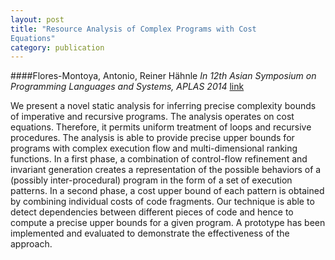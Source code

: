 ```yaml
---
layout: post
title: "Resource Analysis of Complex Programs with Cost
Equations"
category: publication
---
```

####Flores-Montoya, Antonio, Reiner Hähnle
*In 12th Asian Symposium on Programming Languages and
Systems, APLAS 2014*  [link](https://www.se.tu-darmstadt.de/fileadmin/user_upload/Group_SE/Page_Content/Group_Members/Antonio_Flores-Montoya/APLAS14techReport.pdf)

We present a novel static analysis for inferring precise complexity bounds of imperative and recursive programs. The analysis operates on cost equations. Therefore, it permits uniform treatment of loops and recursive procedures. The analysis is able to provide precise upper bounds for programs with complex execution flow and multi-dimensional ranking functions. In a first phase, a combination of control-flow refinement and invariant generation creates a representation of the possible behaviors of a (possibly inter-procedural) program in the form of a set of execution patterns. In a second phase, a cost upper bound of each pattern is obtained by combining individual costs of code fragments. Our technique is able to detect dependencies between different pieces of code and hence to compute a precise upper bounds for a given program. A prototype has been implemented and evaluated to demonstrate the effectiveness of the approach.